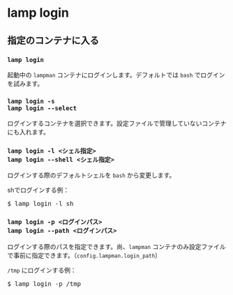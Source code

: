 
# lamp login

## 指定のコンテナに入る

### `lamp login`

起動中の `lampman` コンテナにログインします。デフォルトでは `bash` でログインを試みます。

### `lamp login -s`<br>`lamp login --select`

ログインするコンテナを選択できます。設定ファイルで管理していないコンテナにも入れます。

### `lamp login -l <シェル指定>`<br>`lamp login --shell <シェル指定>`

ログインする際のデフォルトシェルを `bash` から変更します。

shでログインする例：
<pre class="cmd">
$ lamp login -l sh
</pre>

### `lamp login -p <ログインパス>`<br>`lamp login --path <ログインパス>`

ログインする際のパスを指定できます。尚、`lampman` コンテナのみ設定ファイルで事前に指定できます。（`config.lampman.login_path`）

`/tmp` にログインする例：
<pre class="cmd">
$ lamp login -p /tmp
</pre>
